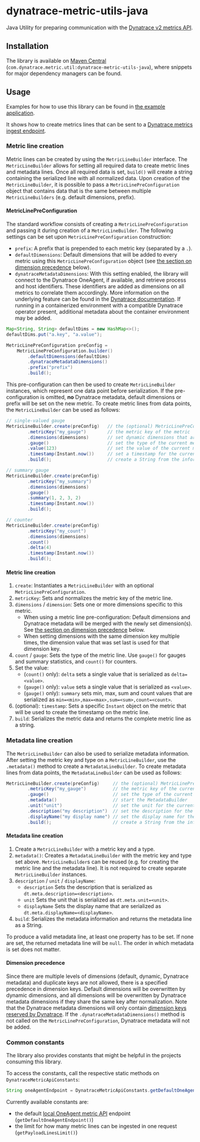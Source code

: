 # dynatrace-metric-utils-java

Java Utility for preparing communication with the [Dynatrace v2 metrics API](https://www.dynatrace.com/support/help/dynatrace-api/environment-api/metric-v2/).

## Installation

The library is available on [Maven Central](https://mvnrepository.com/artifact/com.dynatrace.metric.util/dynatrace-metric-utils-java/latest)
(`com.dynatrace.metric.util:dynatrace-metric-utils-java`), where snippets for major dependency managers can be found.

## Usage

Examples for how to use this library can be found in [the example application](example/src/main/java/com/dynatrace/metric/util/example/App.java).

It shows how to create metrics lines that can be sent to a [Dynatrace metrics ingest endpoint](https://www.dynatrace.com/support/help/dynatrace-api/environment-api/metric-v2/post-ingest-metrics/).

### Metric line creation

Metric lines can be created by using the `MetricLineBuilder` interface.
The `MetricLineBuilder` allows for setting all required data to create metric lines and metadata lines.
Once all required data is set, `build()` will create a string containing the serialized line with all normalized data.
Upon creation of the `MetricLineBuilder`, it is possible to pass a `MetricLinePreConfiguration` object that contains data that is the same between multiple `MetricLineBuilders` (e.g. default dimensions, prefix).

#### MetricLinePreConfiguration

The standard workflow consists of creating a `MetricLinePreConfiguration` and passing it during creation of a `MetricLineBuilder`.
The following settings can be set upon `MetricLinePreConfiguration` construction:  

* `prefix`: A prefix that is prepended to each metric key (separated by a `.`).
* `defaultDimensions`: Default dimensions that will be added to every metric using this `MetricLinePreConfiguration` object (see [the section on dimension precedence](#dimension-precedence) below).
* `dynatraceMetadataDimensions`: With this setting enabled, the library will connect to the Dynatrace OneAgent, if available, and retrieve process and host identifiers.
  These identifiers are added as dimensions on all metrics to correlate them accordingly.
  More information on the underlying feature can be found in the
  [Dynatrace documentation](https://www.dynatrace.com/support/help/how-to-use-dynatrace/metrics/metric-ingestion/ingestion-methods/enrich-metrics/).
  If running in a containerized environment with a compatible Dynatrace operator present, additional metadata about the container environment may be added.

```java
Map<String, String> defaultDims = new HashMap<>();
defaultDims.put("a.key", "a.value");

MetricLinePreConfiguration preConfig =
    MetricLinePreConfiguration.builder()
        .defaultDimensions(defaultDims)
        .dynatraceMetadataDimensions()
        .prefix("prefix")
        .build();
```

This pre-configuration can then be used to create `MetricLineBuilder` instances, which represent one data point before serialization.
If the pre-configuration is omitted, **no** Dynatrace metadata, default dimensions or prefix will be set on the new metric.
To create metric lines from data points, the `MetricLineBuilder` can be used as follows:

```java
// single-valued gauge
MetricLineBuilder.create(preConfig)   // the (optional) MetricLinePreConfiguration
        .metricKey("my_gauge")        // the metric key of the metric
        .dimensions(dimensions)       // set dynamic dimensions that are specific to the current metric
        .gauge()                      // set the type of the current metric
        .value(123)                   // set the value of the current metric
        .timestamp(Instant.now())     // set a timestamp for the current metric
        .build();                     // create a String from the information set above.

// summary gauge
MetricLineBuilder.create(preConfig)
        .metricKey("my_summary")
        .dimensions(dimensions)
        .gauge()
        .summary(1, 2, 3, 2)
        .timestamp(Instant.now())
        .build();

// counter
MetricLineBuilder.create(preConfig)
        .metricKey("my_count")
        .dimensions(dimensions)
        .count()
        .delta(4)
        .timestamp(Instant.now())
        .build();
```

#### Metric line creation

1. `create`: Instantiates a `MetricLineBuilder` with an optional `MetricLinePreConfiguration`.
2. `metricKey`: Sets and normalizes the metric key of the metric line.
3. `dimensions` / `dimension`:  Sets one or more dimensions specific to this metric.
   * When using a metric line pre-configuration: Default dimensions and Dynatrace metadata will be merged with the newly set dimension(s). See [the section on dimension precedence](#dimension-precedence) below.
   * When setting dimensions with the same dimension key multiple times, the dimension value that was set last is used for that dimension key.
4. `count` / `gauge`: Sets the type of the metric line.
  Use `gauge()` for gauges and summary statistics, and `count()` for counters.
5. Set the value:
   * (`count()` only): `delta` sets a single value that is serialized as `delta=<value>`.
   * (`gauge()` only): `value` sets a single value that is serialized as `<value>`.
   * (`gauge()` only): `summary` sets min, max, sum and count values that are serialized as `min=<min>,max=<max>,sum=<sum>,count=<count>`.
6. (optional): `timestamp`: Sets a specific `Instant` object on the metric that will be used to create the timestamp on the metric line.
7. `build`: Serializes the metric data and returns the complete metric line as a string.

### Metadata line creation

The `MetricLineBuilder` can also be used to serialize metadata information.
After setting the metric key and type on a `MetricLineBuilder`, use the `.metadata()` method to create a `MetadataLineBuilder`.
To create metadata lines from data points, the `MetadataLineBuilder` can be used as follows:

```java
MetricLineBuilder.create(preConfig)     // the (optional) MetricLinePreConfiguration
        .metricKey("my_gauge")          // the metric key of the current metric
        .gauge()                        // set the type of the current metric
        .metadata()                     // start the MetadataBuilder
        .unit("unit")                   // set the unit for the current metric
        .description("my description")  // set the description for the current metric
        .displayName("my display name") // set the display name for the current metric
        .build();                       // create a String from the information set above
```
#### Metadata line creation

1. Create a `MetricLineBuilder` with a metric key and a type.
2. `metadata()`: Creates a `MetadataLineBuilder` with the metric key and type set above.
  `MetricLineBuilder`s can be reused (e.g. for creating the metric line and the metadata line).
  It is not required to create separate `MetricLineBuilder` instances.
3. `description` / `unit` / `displayName`:
   *  `description` Sets the description that is serialized as `dt.meta.description=<description>`.
   *  `unit` Sets the unit that is serialized as `dt.meta.unit=<unit>`.
   *  `displayName` Sets the display name that are serialized as `dt.meta.displayName=<displayName>`.
4. `build`: Serializes the metadata information and returns the metadata line as a String.

To produce a valid metadata line, at least one property has to be set.
If none are set, the returned metadata line will be `null`.
The order in which metadata is set does not matter.

#### Dimension precedence

Since there are multiple levels of dimensions (default, dynamic, Dynatrace metadata) and duplicate keys are not allowed, there is a specified precedence in dimension keys.
Default dimensions will be overwritten by dynamic dimensions, and all dimensions will be overwritten by Dynatrace metadata dimensions if they share the same key after normalization.
Note that the Dynatrace metadata dimensions will only contain [dimension keys reserved by Dynatrace](https://www.dynatrace.com/support/help/how-to-use-dynatrace/metrics/metric-ingestion/metric-ingestion-protocol/#syntax).
If the `.dynatraceMetadataDimensions()` method is not called on the `MetricLinePreConfiguration`, Dynatrace metadata will not be added.

### Common constants

The library also provides constants that might be helpful in the projects consuming this library.

To access the constants, call the respective static methods on `DynatraceMetricApiConstants`:

```java
String oneAgentEndpoint = DynatraceMetricApiConstants.getDefaultOneAgentEndpoint();
```

Currently available constants are:

* the default [local OneAgent metric API](https://www.dynatrace.com/support/help/how-to-use-dynatrace/metrics/metric-ingestion/ingestion-methods/local-api/) endpoint (`getDefaultOneAgentEndpoint()`)
* the limit for how many metric lines can be ingested in one request (`getPayloadLinesLimit()`)
